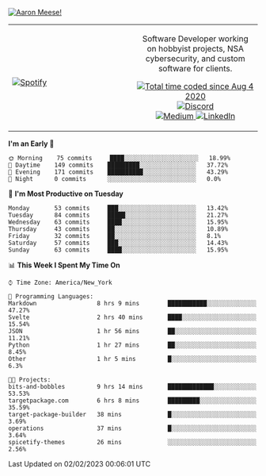 [![Aaron Meese!](https://user-images.githubusercontent.com/17814535/88975338-a2aabf00-d27f-11ea-963f-8a19608716b4.png)](https://github.com/ajmeese7/readme-ascii "README ASCII")

<!-- Modified from project here: https://github.com/novatorem/novatorem -->
<table width="100%">
  <tr>
  <td width="50%">

&nbsp; <br> [![Spotify](https://ajmeese7.vercel.app/api/spotify)](https://open.spotify.com/user/ajmeese)

  </td>
  <td width="50%">
    <p align="center">
    Software Developer working on hobbyist projects, NSA cybersecurity, and custom software for clients.
    </p>
    <p align="center">
      <a href="https://wakatime.com/@f726891d-3b02-46cd-9b60-e8c59f9e2b14">
        <img src="https://wakatime.com/badge/user/f726891d-3b02-46cd-9b60-e8c59f9e2b14.svg" alt="Total time coded since Aug 4 2020" title="WakaTime" />
      </a>
      <a href="http://link.aaronmeese.com/discord">
        <img src="https://img.shields.io/badge/discord-ajmeese7%234835-369?style=flat-square&logo=discord&logoColor=white&color=purple" alt="Discord" title="Discord">
      </a>
      <br />
      <a href="https://link.aaronmeese.com/medium">
        <img src="https://img.shields.io/badge/medium-ajmeese7-1DB954?style=flat-square&logo=medium&logoColor=white" alt="Medium" title="Medium">
      </a>
      <a href="https://link.aaronmeese.com/linkedin">
        <img src="https://img.shields.io/badge/linkedIn-aaronmeese-1DB954?style=flat-square&logo=linkedin&logoColor=white&color=blue" alt="LinkedIn" title="LinkedIn">
      </a>
    </p>
  </td>

</table>

[//]: <> (The `&nbsp;` is to have Aphelion take up more space)

<!--START_SECTION:waka-->
**I'm an Early 🐤** 

```text
🌞 Morning    75 commits     ████░░░░░░░░░░░░░░░░░░░░░   18.99% 
🌆 Daytime    149 commits    █████████░░░░░░░░░░░░░░░░   37.72% 
🌃 Evening    171 commits    ██████████░░░░░░░░░░░░░░░   43.29% 
🌙 Night      0 commits      ░░░░░░░░░░░░░░░░░░░░░░░░░   0.0%

```
📅 **I'm Most Productive on Tuesday** 

```text
Monday       53 commits     ███░░░░░░░░░░░░░░░░░░░░░░   13.42% 
Tuesday      84 commits     █████░░░░░░░░░░░░░░░░░░░░   21.27% 
Wednesday    63 commits     ████░░░░░░░░░░░░░░░░░░░░░   15.95% 
Thursday     43 commits     ██░░░░░░░░░░░░░░░░░░░░░░░   10.89% 
Friday       32 commits     ██░░░░░░░░░░░░░░░░░░░░░░░   8.1% 
Saturday     57 commits     ███░░░░░░░░░░░░░░░░░░░░░░   14.43% 
Sunday       63 commits     ████░░░░░░░░░░░░░░░░░░░░░   15.95%

```


📊 **This Week I Spent My Time On** 

```text
⌚︎ Time Zone: America/New_York

💬 Programming Languages: 
Markdown                 8 hrs 9 mins        ███████████░░░░░░░░░░░░░░   47.27% 
Svelte                   2 hrs 40 mins       ████░░░░░░░░░░░░░░░░░░░░░   15.54% 
JSON                     1 hr 56 mins        ██░░░░░░░░░░░░░░░░░░░░░░░   11.21% 
Python                   1 hr 27 mins        ██░░░░░░░░░░░░░░░░░░░░░░░   8.45% 
Other                    1 hr 5 mins         █░░░░░░░░░░░░░░░░░░░░░░░░   6.3%

🐱‍💻 Projects: 
bits-and-bobbles         9 hrs 14 mins       █████████████░░░░░░░░░░░░   53.53% 
targetpackage.com        6 hrs 8 mins        █████████░░░░░░░░░░░░░░░░   35.59% 
target-package-builder   38 mins             █░░░░░░░░░░░░░░░░░░░░░░░░   3.69% 
operations               37 mins             █░░░░░░░░░░░░░░░░░░░░░░░░   3.64% 
spicetify-themes         26 mins             ░░░░░░░░░░░░░░░░░░░░░░░░░   2.56%

```


 Last Updated on 02/02/2023 00:06:01 UTC
<!--END_SECTION:waka-->
